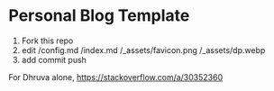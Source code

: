 # Personal Blog Template

1. Fork this repo
2. edit /config.md /index.md /\_assets/favicon.png /\_assets/dp.webp
3. add commit push

For Dhruva alone, https://stackoverflow.com/a/30352360
